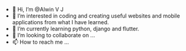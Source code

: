 - 👋 Hi, I’m @Alwin V J
- 👀 I’m interested in coding and creating useful websites and mobile applications from what I have learned.
- 🌱 I’m currently learning python, django and flutter.
- 💞️ I’m looking to collaborate on ...
- 📫 How to reach me ...

<!---
AlwinVJ/AlwinVJ is a ✨ special ✨ repository because its `README.md` (this file) appears on your GitHub profile.
You can click the Preview link to take a look at your changes.
--->
